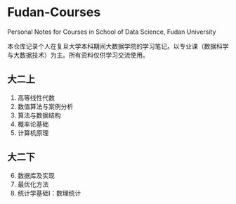 # Fudan-Courses

Personal Notes for Courses in School of Data Science, Fudan University

本仓库记录个人在复旦大学本科期间大数据学院的学习笔记。以专业课（数据科学与大数据技术）为主。所有资料仅供学习交流使用。

## 大二上
1. 高等线性代数
2. 数值算法与案例分析
3. 算法与数据结构
4. 概率论基础
5. 计算机原理

## 大二下
6. 数据库及实现
7. 最优化方法
8. 统计学基础I：数理统计
